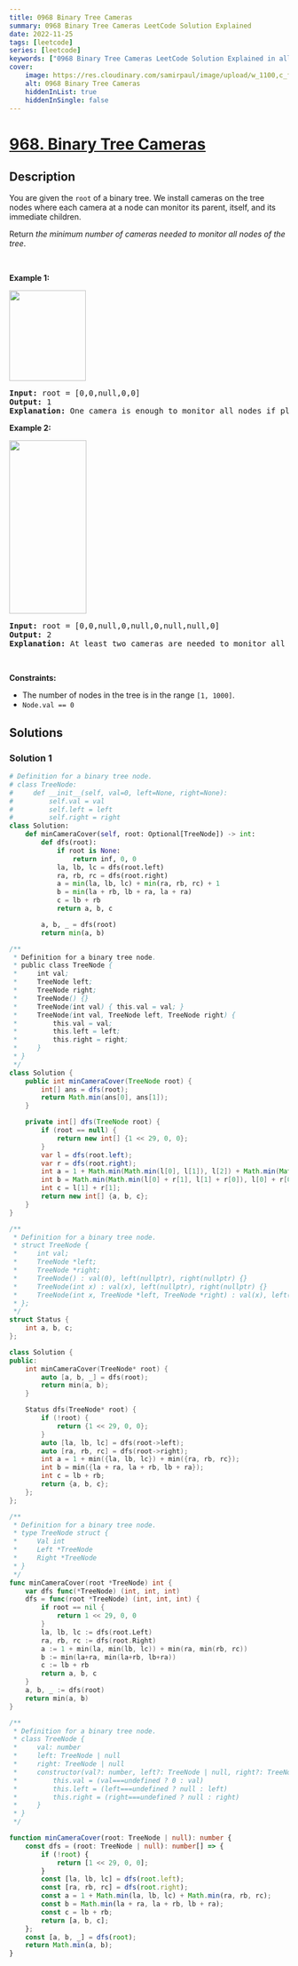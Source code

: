 ```yaml
---
title: 0968 Binary Tree Cameras
summary: 0968 Binary Tree Cameras LeetCode Solution Explained
date: 2022-11-25
tags: [leetcode]
series: [leetcode]
keywords: ["0968 Binary Tree Cameras LeetCode Solution Explained in all languages", "0968 Binary Tree Cameras", "LeetCode", "leetcode solution in Python3 C++ Java Go PHP Ruby Swift TypeScript Rust C# JavaScript C", "GeeksforGeeks", "InterviewBit", "Coding Ninjas", "HackerRank", "HackerEarth", "CodeChef", "TopCoder", "AlgoExpert", "freeCodeCamp", "Codeforces", "GitHub", "AtCoder", "Samir Paul"]
cover:
    image: https://res.cloudinary.com/samirpaul/image/upload/w_1100,c_fit,co_rgb:FFFFFF,l_text:Arial_75_bold:0968 Binary Tree Cameras - Solution Explained/problem-solving.webp
    alt: 0968 Binary Tree Cameras
    hiddenInList: true
    hiddenInSingle: false
---
```



# [968. Binary Tree Cameras](https://leetcode.com/problems/binary-tree-cameras)


## Description

<p>You are given the <code>root</code> of a binary tree. We install cameras on the tree nodes where each camera at a node can monitor its parent, itself, and its immediate children.</p>

<p>Return <em>the minimum number of cameras needed to monitor all nodes of the tree</em>.</p>

<p>&nbsp;</p>
<p><strong class="example">Example 1:</strong></p>
<img alt="" src="https://spcdn.pages.dev/leetcode/problems/0968.Binary%20Tree%20Cameras/images/bst_cameras_01.png" style="width: 138px; height: 163px;" />
<pre>
<strong>Input:</strong> root = [0,0,null,0,0]
<strong>Output:</strong> 1
<strong>Explanation:</strong> One camera is enough to monitor all nodes if placed as shown.
</pre>

<p><strong class="example">Example 2:</strong></p>
<img alt="" src="https://spcdn.pages.dev/leetcode/problems/0968.Binary%20Tree%20Cameras/images/bst_cameras_02.png" style="width: 139px; height: 312px;" />
<pre>
<strong>Input:</strong> root = [0,0,null,0,null,0,null,null,0]
<strong>Output:</strong> 2
<strong>Explanation:</strong> At least two cameras are needed to monitor all nodes of the tree. The above image shows one of the valid configurations of camera placement.
</pre>

<p>&nbsp;</p>
<p><strong>Constraints:</strong></p>

<ul>
	<li>The number of nodes in the tree is in the range <code>[1, 1000]</code>.</li>
	<li><code>Node.val == 0</code></li>
</ul>

## Solutions

### Solution 1

<!-- tabs:start -->

```python
# Definition for a binary tree node.
# class TreeNode:
#     def __init__(self, val=0, left=None, right=None):
#         self.val = val
#         self.left = left
#         self.right = right
class Solution:
    def minCameraCover(self, root: Optional[TreeNode]) -> int:
        def dfs(root):
            if root is None:
                return inf, 0, 0
            la, lb, lc = dfs(root.left)
            ra, rb, rc = dfs(root.right)
            a = min(la, lb, lc) + min(ra, rb, rc) + 1
            b = min(la + rb, lb + ra, la + ra)
            c = lb + rb
            return a, b, c

        a, b, _ = dfs(root)
        return min(a, b)
```

```java
/**
 * Definition for a binary tree node.
 * public class TreeNode {
 *     int val;
 *     TreeNode left;
 *     TreeNode right;
 *     TreeNode() {}
 *     TreeNode(int val) { this.val = val; }
 *     TreeNode(int val, TreeNode left, TreeNode right) {
 *         this.val = val;
 *         this.left = left;
 *         this.right = right;
 *     }
 * }
 */
class Solution {
    public int minCameraCover(TreeNode root) {
        int[] ans = dfs(root);
        return Math.min(ans[0], ans[1]);
    }

    private int[] dfs(TreeNode root) {
        if (root == null) {
            return new int[] {1 << 29, 0, 0};
        }
        var l = dfs(root.left);
        var r = dfs(root.right);
        int a = 1 + Math.min(Math.min(l[0], l[1]), l[2]) + Math.min(Math.min(r[0], r[1]), r[2]);
        int b = Math.min(Math.min(l[0] + r[1], l[1] + r[0]), l[0] + r[0]);
        int c = l[1] + r[1];
        return new int[] {a, b, c};
    }
}
```

```cpp
/**
 * Definition for a binary tree node.
 * struct TreeNode {
 *     int val;
 *     TreeNode *left;
 *     TreeNode *right;
 *     TreeNode() : val(0), left(nullptr), right(nullptr) {}
 *     TreeNode(int x) : val(x), left(nullptr), right(nullptr) {}
 *     TreeNode(int x, TreeNode *left, TreeNode *right) : val(x), left(left), right(right) {}
 * };
 */
struct Status {
    int a, b, c;
};

class Solution {
public:
    int minCameraCover(TreeNode* root) {
        auto [a, b, _] = dfs(root);
        return min(a, b);
    }

    Status dfs(TreeNode* root) {
        if (!root) {
            return {1 << 29, 0, 0};
        }
        auto [la, lb, lc] = dfs(root->left);
        auto [ra, rb, rc] = dfs(root->right);
        int a = 1 + min({la, lb, lc}) + min({ra, rb, rc});
        int b = min({la + ra, la + rb, lb + ra});
        int c = lb + rb;
        return {a, b, c};
    };
};
```

```go
/**
 * Definition for a binary tree node.
 * type TreeNode struct {
 *     Val int
 *     Left *TreeNode
 *     Right *TreeNode
 * }
 */
func minCameraCover(root *TreeNode) int {
	var dfs func(*TreeNode) (int, int, int)
	dfs = func(root *TreeNode) (int, int, int) {
		if root == nil {
			return 1 << 29, 0, 0
		}
		la, lb, lc := dfs(root.Left)
		ra, rb, rc := dfs(root.Right)
		a := 1 + min(la, min(lb, lc)) + min(ra, min(rb, rc))
		b := min(la+ra, min(la+rb, lb+ra))
		c := lb + rb
		return a, b, c
	}
	a, b, _ := dfs(root)
	return min(a, b)
}
```

```ts
/**
 * Definition for a binary tree node.
 * class TreeNode {
 *     val: number
 *     left: TreeNode | null
 *     right: TreeNode | null
 *     constructor(val?: number, left?: TreeNode | null, right?: TreeNode | null) {
 *         this.val = (val===undefined ? 0 : val)
 *         this.left = (left===undefined ? null : left)
 *         this.right = (right===undefined ? null : right)
 *     }
 * }
 */

function minCameraCover(root: TreeNode | null): number {
    const dfs = (root: TreeNode | null): number[] => {
        if (!root) {
            return [1 << 29, 0, 0];
        }
        const [la, lb, lc] = dfs(root.left);
        const [ra, rb, rc] = dfs(root.right);
        const a = 1 + Math.min(la, lb, lc) + Math.min(ra, rb, rc);
        const b = Math.min(la + ra, la + rb, lb + ra);
        const c = lb + rb;
        return [a, b, c];
    };
    const [a, b, _] = dfs(root);
    return Math.min(a, b);
}
```

<!-- tabs:end -->

<!-- end -->
